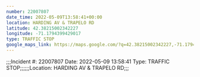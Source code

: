 ```yaml
---
number: 22007807
date_time: 2022-05-09T13:58:41+00:00
location: HARDING AV & TRAPELO RD
latitude: 42.38215002342227
longitude: -71.1794399429017
type: TRAFFIC STOP
google_maps_link: https://maps.google.com/?q=42.38215002342227,-71.1794399429017
---
```


;;;Incident #: 22007807  Date: 2022-05-09 13:58:41   Type: TRAFFIC STOP;;;;;;Location: HARDING AV & TRAPELO RD;;;
